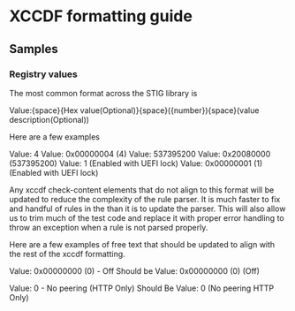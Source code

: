 # XCCDF formatting guide

## Samples

### Registry values

The most common format across the STIG library is

Value:{space}{Hex value(Optional)}{space}({number}){space}(value description(Optional))

Here are a few examples

Value: 4
Value: 0x00000004 (4)
Value: 537395200
Value: 0x20080000 (537395200)
Value: 1 (Enabled with UEFI lock)
Value: 0x00000001 (1) (Enabled with UEFI lock)

Any xccdf check-content elements that do not align to this format will be updated to reduce the complexity of the rule parser.
It is much faster to fix and handful of rules in the than it is to update the parser.
This will also allow us to trim much of the test code and replace it with proper error handling to throw an exception when a rule is not parsed properly.

Here are a few examples of free text that should be updated to align with the rest of the xccdf formatting.

Value: 0x00000000 (0) - Off
Should be
Value: 0x00000000 (0) (Off)

Value: 0 - No peering (HTTP Only)
Should Be
Value: 0 (No peering HTTP Only)
